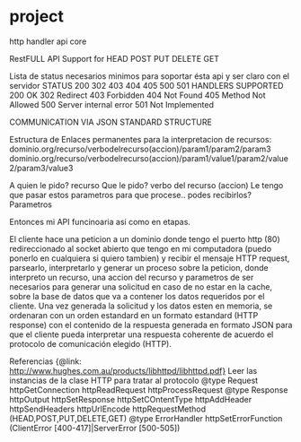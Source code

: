 # project
http handler api core 


RestFULL API
Support for
HEAD POST PUT DELETE GET 

Lista de status necesarios minimos para soportar ésta api y ser claro con el servidor
STATUS 200 302 403 404 405 500 501 HANDLERS SUPPORTED
200 OK
302 Redirect
403 Forbidden
404 Not Found
405 Method Not Allowed
500 Server internal error
501 Not Implemented

COMMUNICATION VIA JSON STANDARD STRUCTURE

Estructura de Enlaces permanentes para la interpretacion de recursos:
dominio.org/recurso/verbodelrecurso(accion)/param1/param2/param3
dominio.org/recurso/verbodelrecurso(accion)/param1/value1/param2/value2/param3/value3

A quien le pido? recurso
Que le pido?  verbo del recurso (accion)
Le tengo que pasar estos parametros para que procese.. podes recibirlos? Parametros



Entonces mi API funcinoaria asi como en etapas.

El cliente hace una peticion a un dominio donde tengo el puerto http (80) redireccionado al socket abierto que tengo en mi computadora (puedo ponerlo en cualquiera si quiero tambien) y recibir el mensaje HTTP request, parsearlo, interpretarlo y generar un proceso sobre la peticion, donde interpreto un recurso, una accion del recurso y parametros de ser necesarios para generar una solicitud en caso de no estar en la cache, sobre la base de datos que va a contener los datos requeridos por el cliente.
 Una vez generada la solicitud y los datos esten en memoria, se ordenaran con un orden estandard en un formato estandard (HTTP response) con el contenido de la respuesta generada en formato JSON para que el cliente pueda interpretar una respuesta coherente de acuerdo el protocolo de comunicación elegido (HTTP).

Referencias
{@link: http://www.hughes.com.au/products/libhttpd/libhttpd.pdf}
Leer las instancias de la clase HTTP para tratar al protocolo
@type Request
httpGetConnection
httpReadRequest
httpProcessRequest
@type Response
httpOutput
httpSetResponse
httpSetCOntentType
httpAddHeader
httpSendHeaders
httpUrlEncode
httpRequestMethod (HEAD,POST,PUT,DELETE,GET)
@type ErrorHandler
httpSetErrorFunction (ClientError [400-417]|ServerError [500-505])
